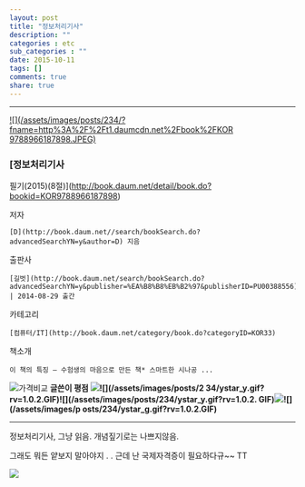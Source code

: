 ```yaml
---
layout: post
title: "정보처리기사"
description: ""
categories : etc
sub_categories : ""
date: 2015-10-11
tags: []
comments: true
share: true
---
```


  

* * *

[ ![](/assets/images/posts/234/?fname=http%3A%2F%2Ft1.daumcdn.net%2Fbook%2FKOR
9788966187898.JPEG)
](http://book.daum.net/detail/book.do?bookid=KOR9788966187898)

###  [정보처리기사
필기(2015)(8절)](http://book.daum.net/detail/book.do?bookid=KOR9788966187898)

저자

    [D](http://book.daum.net//search/bookSearch.do?advancedSearchYN=y&author=D) 지음
출판사

    [길벗](http://book.daum.net/search/bookSearch.do?advancedSearchYN=y&publisher=%EA%B8%B8%EB%B2%97&publisherID=PU00388556) | 2014-08-29 출간
카테고리

    [컴퓨터/IT](http://book.daum.net/category/book.do?categoryID=KOR33)
책소개

    이 책의 특징 ― 수험생의 마음으로 만든 책* 스마트한 시나공 ...

![가격비교](/assets/images/posts/234/bt_info_compare.gif?rv=1.0.1.GIF) **글쓴이 평점 ![
](/assets/images/posts/234/ystar_y.gif?rv=1.0.2.GIF)![](/assets/images/posts/2
34/ystar_y.gif?rv=1.0.2.GIF)![](/assets/images/posts/234/ystar_y.gif?rv=1.0.2.
GIF)![](/assets/images/posts/234/ystar_g.gif?rv=1.0.2.GIF)![](/assets/images/p
osts/234/ystar_g.gif?rv=1.0.2.GIF)**

* * *

  

정보처리기사, 그냥 읽음. 개념짚기로는 나쁘지않음.

그래도 뭐든 얕보지 말아야지 . . 근데 난 국제자격증이 필요하다규~~ TT

  

  

![](/assets/images/posts/234/2114763356192C0F39F33A.JPEG)

  

